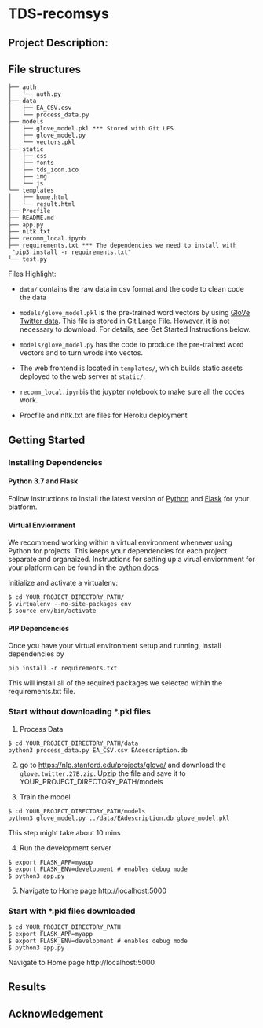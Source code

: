 # TDS-recomsys

## Project Description:


## File structures

```
├── auth
│   └── auth.py
├── data
│   ├── EA_CSV.csv
│   └── process_data.py
├── models
│   ├── glove_model.pkl *** Stored with Git LFS
│   ├── glove_model.py
│   └── vectors.pkl
├── static
│   ├── css 
│   ├── fonts
│   ├── tds_icon.ico
│   ├── img
│   └── js
└── templates
│   ├── home.html
│   └── result.html
├── Procfile
├── README.md
├── app.py
├── nltk.txt
├── recomm_local.ipynb
├── requirements.txt *** The dependencies we need to install with
 "pip3 install -r requirements.txt"
└── test.py
```

Files Highlight:

- ```data/``` contains the raw data in csv format and the code to clean code the data

- ```models/glove_model.pkl``` is the pre-trained word vectors by using [GloVe Twitter data](https://nlp.stanford.edu/projects/glove/). This file is stored in Git Large File. However, it is not necessary to download. For details, see Get Started Instructions below.

- ```models/glove_model.py``` has the code to produce the pre-trained word vectors and to turn wrods into vectos. 


- The web frontend is located in ```templates/```, which builds static assets deployed to the web server at ```static/```.


- ```recomm_local.ipynb```is the juypter notebook to make sure all the codes work.


- Procfile and nltk.txt are files for Heroku deployment


## Getting Started

### Installing Dependencies

#### Python 3.7 and Flask

Follow instructions to install the latest version of [Python](https://docs.python.org/3/using/) and [Flask](https://flask.palletsprojects.com/en/1.0.x/installation/#install-flask) for your platform.

#### Virtual Enviornment

We recommend working within a virtual environment whenever using Python for projects. This keeps your dependencies for each project separate and organaized. Instructions for setting up a virual enviornment for your platform can be found in the [python docs](https://packaging.python.org/guides/installing-using-pip-and-virtual-environments/)

Initialize and activate a virtualenv:

```
$ cd YOUR_PROJECT_DIRECTORY_PATH/
$ virtualenv --no-site-packages env
$ source env/bin/activate
```

#### PIP Dependencies
Once you have your virtual environment setup and running, install dependencies by

```pip install -r requirements.txt```

This will install all of the required packages we selected within the requirements.txt file.

### Start without downloading *.pkl files

1. Process Data

```
$ cd YOUR_PROJECT_DIRECTORY_PATH/data
python3 process_data.py EA_CSV.csv EAdescription.db
```

2. go to https://nlp.stanford.edu/projects/glove/ and download the ```glove.twitter.27B.zip```. Upzip the file and save it to YOUR_PROJECT_DIRECTORY_PATH/models

3. Train the model

```
$ cd YOUR_PROJECT_DIRECTORY_PATH/models
python3 glove_model.py ../data/EAdescription.db glove_model.pkl
```

This step might take about 10 mins

4. Run the development server

```
$ export FLASK_APP=myapp
$ export FLASK_ENV=development # enables debug mode
$ python3 app.py
```

5. Navigate to Home page http://localhost:5000

### Start with *.pkl files downloaded

```
$ cd YOUR_PROJECT_DIRECTORY_PATH
$ export FLASK_APP=myapp
$ export FLASK_ENV=development # enables debug mode
$ python3 app.py
```

Navigate to Home page http://localhost:5000

## Results

## Acknowledgement
